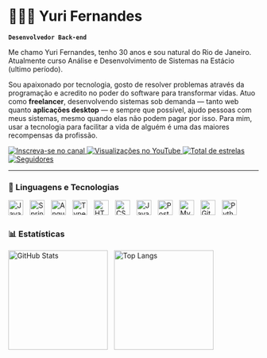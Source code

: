 # 👨🏻‍💻 Yuri Fernandes

**`Desenvolvedor Back-end`**

Me chamo Yuri Fernandes, tenho 30 anos e sou natural do Rio de Janeiro. Atualmente curso Análise e Desenvolvimento de Sistemas na Estácio (ultimo período).

Sou apaixonado por tecnologia, gosto de resolver problemas através da programação e acredito no poder do software para transformar vidas. Atuo como **freelancer**, desenvolvendo sistemas sob demanda — tanto web quanto **aplicações desktop** — e sempre que possível, ajudo pessoas com meus sistemas, mesmo quando elas não podem pagar por isso. Para mim, usar a tecnologia para facilitar a vida de alguém é uma das maiores recompensas da profissão.


<p align="left">
    <a href="https://www.youtube.com/@SEU_CANAL_AQUI?sub_confirmation=1">
        <img 
            alt="Inscreva-se no canal" 
            title="YouTube" 
            src="https://custom-icon-badges.demolab.com/youtube/channel/subscribers/UCo-SEU-ID?color=%23E05D44&label=Inscreva-se&logo=video&logoColor=white&style=for-the-badge&labelColor=CE4630"
        />
    </a>
    <a href="https://www.youtube.com/@SEU_CANAL_AQUI">
        <img 
            alt="Visualizações no YouTube" 
            title="Visualizações" 
            src="https://custom-icon-badges.demolab.com/youtube/channel/views/UCo-SEU-ID?color=%23E1AD0E&logo=eye&logoColor=white&style=for-the-badge&labelColor=C79600"
        />
    </a> 
    <a href="https://github.com/Yuri-Fernandes-dev?tab=repositories&sort=stargazers">
        <img 
            alt="Total de estrelas" 
            title="Estrelas no GitHub" 
            src="https://custom-icon-badges.demolab.com/github/stars/Yuri-Fernandes-dev?color=55960c&style=for-the-badge&labelColor=488207&logo=star&label=estrelas"
        />
    </a>
    <a href="https://github.com/Yuri-Fernandes-dev?tab=followers">
        <img 
            alt="Seguidores" 
            title="Siga-me no GitHub" 
            src="https://custom-icon-badges.demolab.com/github/followers/Yuri-Fernandes-dev?color=236ad3&labelColor=1155ba&style=for-the-badge&logo=github&label=Seguidores&logoColor=white"
        />
    </a>
</p>

---

### 🤖 Linguagens e Tecnologias

<img align="left" alt="Java" title="Java" width="30px" style="padding-right: 10px;" src="https://cdn.jsdelivr.net/gh/devicons/devicon@latest/icons/java/java-original.svg" />
<img align="left" alt="Spring Boot" title="Spring Boot" width="30px" style="padding-right: 10px;" src="https://cdn.jsdelivr.net/gh/devicons/devicon@latest/icons/spring/spring-original.svg" />
<img align="left" alt="Angular" title="Angular" width="30px" style="padding-right: 10px;" src="https://cdn.jsdelivr.net/gh/devicons/devicon@latest/icons/angular/angular-original.svg" />
<img align="left" alt="TypeScript" title="TypeScript" width="30px" style="padding-right: 10px;" src="https://cdn.jsdelivr.net/gh/devicons/devicon@latest/icons/typescript/typescript-original.svg" />
<img align="left" alt="HTML" title="HTML" width="30px" style="padding-right: 10px;" src="https://cdn.jsdelivr.net/gh/devicons/devicon@latest/icons/html5/html5-original.svg" />
<img align="left" alt="CSS" title="CSS" width="30px" style="padding-right: 10px;" src="https://cdn.jsdelivr.net/gh/devicons/devicon@latest/icons/css3/css3-original.svg" />
<img align="left" alt="JavaScript" title="JavaScript" width="30px" style="padding-right: 10px;" src="https://cdn.jsdelivr.net/gh/devicons/devicon@latest/icons/javascript/javascript-original.svg" />
<img align="left" alt="PostgreSQL" title="PostgreSQL" width="30px" style="padding-right: 10px;" src="https://cdn.jsdelivr.net/gh/devicons/devicon@latest/icons/postgresql/postgresql-original.svg" />
<img align="left" alt="MySQL" title="MySQL" width="30px" style="padding-right: 10px;" src="https://cdn.jsdelivr.net/gh/devicons/devicon@latest/icons/mysql/mysql-original.svg" />
<img align="left" alt="Git" title="Git" width="30px" style="padding-right: 10px;" src="https://cdn.jsdelivr.net/gh/devicons/devicon@latest/icons/git/git-original.svg" />
<img align="left" alt="Python" title="Python" width="30px" style="padding-right: 10px;" src="https://cdn.jsdelivr.net/gh/devicons/devicon@latest/icons/python/python-original.svg" />

<br/>
<br/>


### 📊 Estatísticas

<p>
  <img 
    align="left" 
    alt="GitHub Stats" 
    height="200" 
    style="padding-right: 10px;" 
    src="https://github-readme-stats.vercel.app/api?username=Yuri-Fernandes-dev&show_icons=true&theme=tokyonight&include_all_commits=true&locale=pt-br" 
  />

<img 
      align="left" 
      alt="Top Langs" 
      height="200" 
      src="https://github-readme-stats.vercel.app/api/top-langs/?username=Yuri-Fernandes-dev&theme=tokyonight&layout=compact&custom_title=Tecnologias&langs_count=9" 
  />
</p>
